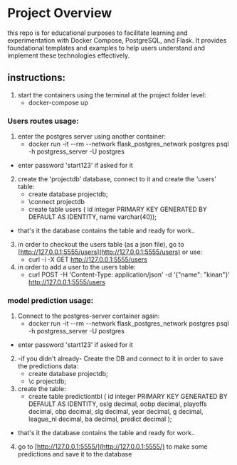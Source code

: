 # Project Overview
this repo is for educational purposes to facilitate learning and experimentation with Docker Compose, PostgreSQL, and Flask. It provides foundational templates and examples to help users understand and implement these technologies effectively.

## instructions:
1. start the containers using the terminal at the project folder level:
    - docker-compose up

### Users routes usage:
1. enter the postgres server using another container:
    - docker run -it --rm --network flask_postgres_network postgres psql -h postgress_server -U postgres
* enter password 'start123' if asked for it
2. create the 'projectdb' database, connect to it and create the 'users' table:
    - create database projectdb;
    - \connect projectdb
    - create table users (
      id integer PRIMARY KEY GENERATED BY DEFAULT AS IDENTITY, 
      name varchar(40));
* that's it the database contains the table and ready for work..
3. in order to checkout the users table (as a json file), go to [http://127.0.0.1:5555/users](http://127.0.0.1:5555/users)
 or use:
    - curl -i -X GET http://127.0.0.1:5555/users
4. in order to add a user to the users table:
    - curl POST -H 'Content-Type: application/json' -d '{"name": "kinan"}' http://127.0.0.1:5555/users    
### model prediction usage:
1. Connect to the postgres-server container again:
   - docker run -it --rm --network flask_postgres_network postgres psql -h postgress_server -U postgres
* enter password 'start123' if asked for it
2. -if you didn't already- Create the DB and connect to it in order to save the predictions data:
   - create database projectdb;
   - \c projectdb;
3. create the table:
   -  create table predictiontbl (
   id integer PRIMARY KEY GENERATED BY DEFAULT AS IDENTITY,
   oslg decimal,
   oobp decimal,
   playoffs decimal,
   obp decimal,
   slg decimal,
   year decimal,
   g decimal,
   league_nl decimal,
   ba decimal,
   predict decimal );
* that's it the database contains the table and ready for work..
4. go to [http://127.0.0.1:5555/](http://127.0.0.1:5555/) to make some predictions and save it to the database

